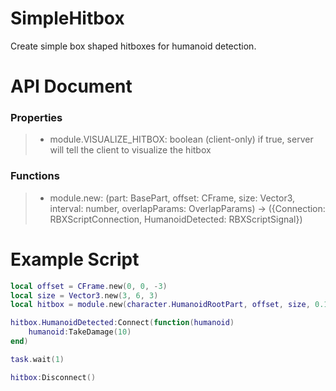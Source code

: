 # SimpleHitbox
Create simple box shaped hitboxes for humanoid detection.

# API Document
### Properties
> * module.VISUALIZE_HITBOX: boolean (client-only)
> if true, server will tell the client to visualize the hitbox

### Functions
> * module.new: (part: BasePart, offset: CFrame, size: Vector3, interval: number, overlapParams: OverlapParams) -> ({Connection: RBXScriptConnection, HumanoidDetected: RBXScriptSignal})

# Example Script
```lua
local offset = CFrame.new(0, 0, -3)
local size = Vector3.new(3, 6, 3)
local hitbox = module.new(character.HumanoidRootPart, offset, size, 0.15)

hitbox.HumanoidDetected:Connect(function(humanoid)
	humanoid:TakeDamage(10)
end)

task.wait(1)

hitbox:Disconnect()
```
